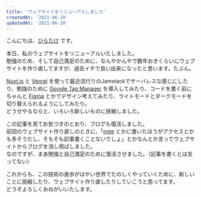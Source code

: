 ```yaml
---
title: 'ウェブサイトをリニューアルしました'
createdAt: '2021-06-20'
updatedAt: '2021-06-20'
---
```


こんにちは、[ひらたけ](https://twitter.com/Hirotaisou2012) です。

本日、私のウェブサイトをリニューアルいたしました。  
勉強のため、そして自己満足のために、なんやかんやで数年おきくらいにウェブサイトを作り直してますが、過去イチで良い出来になったと思います。たぶん。

<!--more-->

[Nuxt.js](https://nuxtjs.org/) と [Vercel](https://vercel.com) を使って最近流行りのJamstackでサーバレスな感じにしたり、勉強のために [Google Tag Manager](https://marketingplatform.google.com/intl/ja/about/tag-manager/) を導入してみたり、コードを書く前にちゃんと [Figma](https://www.figma.com/) とかでデザイン考えてみたり、ライトモードとダークモードを切り替えられるようにしてみたり。  
どうせやるならと、いろいろ新しいものに挑戦しました。

この記事を見てお気づきのとおり、ブログも復活しました。  
前回のウェブサイト作り直しのときに、「[note](https://note.com/) とかに書いたほうがアクセスとかも多そうだし、そもそも記事書くことないでしょ」とかなんとか言ってウェブサイトからブログを消し飛ばしました。  
なのですが、まあ勉強と自己満足のために復活させました。（記事を書くとは言ってない）

これからも、この技術の進歩がはやい世界でたのしくやっていくために、新しいことに挑戦したり、ウェブサイト作り直したりしていこうと思ってます。  
どうぞよろしくおねがいいたします。
